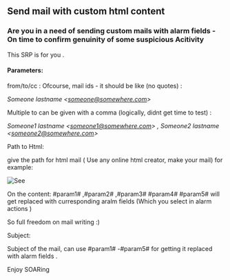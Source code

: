 ﻿## Send mail with custom html content


### Are you in a need of sending custom mails with alarm fields -On time to confirm genuinity of some suspicious Acitivity 

This SRP is for you .

#### Parameters:

from/to/cc :  Ofcourse, mail ids -  it should be like (no quotes) :

*Someone lastname \<someone@somewhere.com\>*

Multiple to can be given with a comma (logically, didnt get time to test) :

*Someone1 lastname \<someone1@somewhere.com\> , Someone2 lastname \<someone2@somewhere.com\>*

Path to Html: 

give the path for html mail ( Use any online html creator, make your mail) for example:

![See](https://raw.githubusercontent.com/ubais7/Logrhythm-SRPs/master/Send_Mail/html.JPG)

On the content:  #param1# ,#param2#  ,#param3#  #param4# #param5# will get replaced with curresponding aralm fields (Which you select in alarm actions )

So full freedom on mail writing :) 

Subject:

Subject of the mail, can use #param1# -#param5# for getting it replaced with alarm fields .


Enjoy SOARing